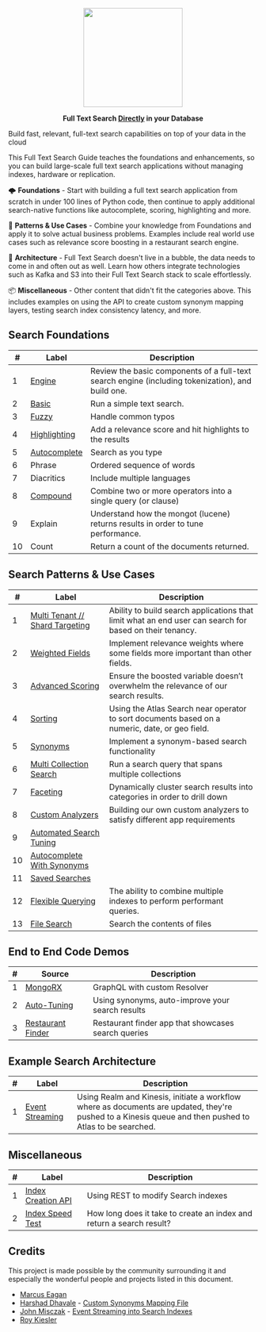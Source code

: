 <p align="center">
<img src="https://webimages.mongodb.com/_com_assets/cms/integrated?auto=format%2Ccompress&fit=undefined&w=1074" width="200px">
</p>

<p align="center">
<b>Full Text Search <ins>Directly</ins> in your Database</b>
</p>

Build fast, relevant, full-text search capabilities on top of your data in the cloud

This Full Text Search Guide teaches the foundations and enhancements, so you can build large-scale full text search applications without managing indexes, hardware or replication.

🌩️ **Foundations** - Start with building a full text search application from scratch in under 100 lines of Python code, then continue to apply additional search-native functions like autocomplete, scoring, highlighting and more.

🌌 **Patterns & Use Cases** - Combine your knowledge from Foundations and apply it to solve actual business problems. Examples include real world use cases such as relevance score boosting in a restaurant search engine.

🍱 **Architecture** - Full Text Search doesn't live in a bubble, the data needs to come in and often out as well. Learn how others integrate technologies such as Kafka and S3 into their Full Text Search stack to scale effortlessly.

📦 **Miscellaneous** - Other content that didn't fit the categories above. This includes examples on using the API to create custom synonym mapping layers, testing search index consistency latency, and more.

## Search Foundations

| #   | Label                                      | Description                                                                                       |
| --- | ------------------------------------------ | ------------------------------------------------------------------------------------------------- |
| 1   | [Engine](foundations/1-engine)             | Review the basic components of a full-text search engine (including tokenization), and build one. |
| 2   | [Basic](foundations/2-basic)               | Run a simple text search.                                                                         |
| 3   | [Fuzzy](foundations/2-basic)               | Handle common typos                                                                               |
| 4   | [Highlighting](foundations/2-basic)        | Add a relevance score and hit highlights to the results                                           |
| 5   | [Autocomplete](foundations/3-autocomplete) | Search as you type                                                                                |
| 6   | Phrase                                     | Ordered sequence of words                                                                         |
| 7   | Diacritics                                 | Include multiple languages                                                                        |
| 8   | [Compound](foundations/6-compound)         | Combine two or more operators into a single query (or clause)                                     |
| 9   | Explain                                    | Understand how the mongot (lucene) returns results in order to tune performance.                  |
| 10  | Count                                      | Return a count of the documents returned.                                                         |

## Search Patterns & Use Cases

| #   | Label                                                                | Description                                                                                             |
| --- | -------------------------------------------------------------------- | ------------------------------------------------------------------------------------------------------- |
| 1   | [Multi Tenant // Shard Targeting](patterns/1-multi-tenant)           | Ability to build search applications that limit what an end user can search for based on their tenancy. |
| 2   | [Weighted Fields](patterns/2-weighted-fields)                        | Implement relevance weights where some fields more important than  other fields.                        |
| 3   | [Advanced Scoring](patterns/3-advanced-scoring)                      | Ensure the boosted variable doesn’t overwhelm the relevance of our search results.                      |
| 4   | [Sorting](patterns/4-sorting)                                        | Using the Atlas Search near operator to sort documents based on a numeric, date, or geo field.          |
| 5   | [Synonyms](patterns/5-synonyms)                                      | Implement a synonym-based search functionality                                                          |
| 6   | [Multi Collection Search](patterns/6-multi-collection-search)        | Run a search query that spans multiple collections                                                      |
| 7   | [Faceting](patterns/7-faceting)                                      | Dynamically cluster search results into categories in order to drill down                               |
| 8   | [Custom Analyzers](patterns/8-custom-analyzers)                      | Building our own custom analyzers to satisfy different app requirements                                 |
| 9   | [Automated Search Tuning](patterns/9-automated-search-tuning)        |                                                                                                         |
| 10  | [Autocomplete With Synonyms](patterns/10-autocomplete-with-synonyms) |                                                                                                         |
| 11  | [Saved Searches](patterns/11-saved-searches)                         |                                                                                                         |
| 12  | [Flexible Querying](patterns/12-flexible-querying)                 | The ability to combine multiple indexes to perform performant queries.                                  |
| 13  | [File Search](https://github.com/graboskyc/AtlasDocumentSearch)                 | Search the contents of files                                  |

## End to End Code Demos

| #   | Source                                                                                                     | Description                                         |
| --- | ---------------------------------------------------------------------------------------------------------- | --------------------------------------------------- |
| 1   | [MongoRX](https://github.com/mongodb-developer/MongoRx)                                                    | GraphQL with custom Resolver                        |
| 2   | [Auto-Tuning](https://www.mongodb.com/developer/how-to/improve-your-apps-search-results-with-auto-tuning/) | Using synonyms, auto-improve your search results    |
| 3   | [Restaurant Finder](https://restaurantfinder-ydobg.mongodbstitch.com/)                                     | Restaurant finder app that showcases search queries |

## Example Search Architecture

| #   | Label                                             | Description                                                                                                                                             |
| --- | ------------------------------------------------- | ------------------------------------------------------------------------------------------------------------------------------------------------------- |
| 1   | [Event Streaming](architecture/1-event-streaming) | Using Realm and Kinesis, initiate a workflow where as documents are updated, they're pushed to a Kinesis queue and then pushed to Atlas to be searched. |

## Miscellaneous

| #   | Label                                      | Description                                                          |
| --- | ------------------------------------------ | -------------------------------------------------------------------- |
| 1   | [Index Creation API](misc/atlas-apis)      | Using REST to modify Search indexes                                  |
| 2   | [Index Speed Test](misc/search-speed-test) | How long does it take to create an index and return a search result? |

## Credits

This project is made possible by the community surrounding it and especially the wonderful people and projects listed in this document.

-   [Marcus Eagan](https://github.com/marcussorealheis)
-   [Harshad Dhavale](https://github.com/harshadpd) - [Custom Synonyms Mapping File](https://github.com/esteininger/atlas-search-patterns/blob/master/misc/atlas-apis/index-management/createIndex.py)
-   [John Misczak](https://github.com/misczak) - [Event Streaming into Search Indexes](https://github.com/esteininger/atlas-search-patterns/tree/master/architecture/1-event-streaming)
-   [Roy Kiesler](https://github.com/rkiesler1)
